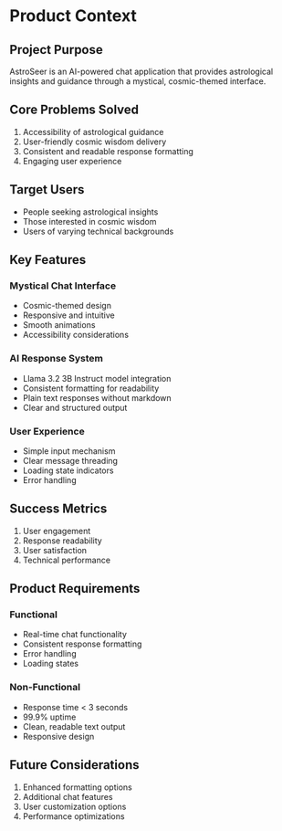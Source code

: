 # Product Context

## Project Purpose
AstroSeer is an AI-powered chat application that provides astrological insights and guidance through a mystical, cosmic-themed interface.

## Core Problems Solved
1. Accessibility of astrological guidance
2. User-friendly cosmic wisdom delivery
3. Consistent and readable response formatting
4. Engaging user experience

## Target Users
- People seeking astrological insights
- Those interested in cosmic wisdom
- Users of varying technical backgrounds

## Key Features

### Mystical Chat Interface
- Cosmic-themed design
- Responsive and intuitive
- Smooth animations
- Accessibility considerations

### AI Response System
- Llama 3.2 3B Instruct model integration
- Consistent formatting for readability
- Plain text responses without markdown
- Clear and structured output

### User Experience
- Simple input mechanism
- Clear message threading
- Loading state indicators
- Error handling

## Success Metrics
1. User engagement
2. Response readability
3. User satisfaction
4. Technical performance

## Product Requirements

### Functional
- Real-time chat functionality
- Consistent response formatting
- Error handling
- Loading states

### Non-Functional
- Response time < 3 seconds
- 99.9% uptime
- Clean, readable text output
- Responsive design

## Future Considerations
1. Enhanced formatting options
2. Additional chat features
3. User customization options
4. Performance optimizations